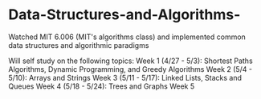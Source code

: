 # Data-Structures-and-Algorithms-
Watched MIT 6.006 (MIT's algorithms class) and implemented common data structures and algorithmic paradigms

Will self study on the following topics:
Week 1 (4/27 - 5/3): Shortest Paths Algorithms, Dynamic Programming, and Greedy Algorithms
Week 2 (5/4 - 5/10): Arrays and Strings
Week 3 (5/11 - 5/17): Linked Lists, Stacks and Queues
Week 4 (5/18 - 5/24): Trees and Graphs
Week 5 

